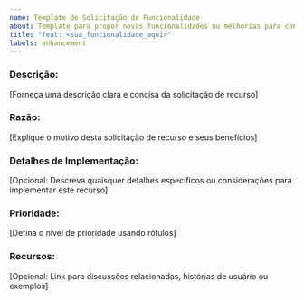 ```yaml
---
name: Template de Solicitação de Funcionalidade
about: Template para propor novas funcionalidades ou melhorias para consideração
title: "feat: <sua_funcionalidade_aqui>"
labels: enhancement
---
```


### Descrição:

[Forneça uma descrição clara e concisa da solicitação de recurso]

### Razão:

[Explique o motivo desta solicitação de recurso e seus benefícios]

### Detalhes de Implementação:

[Opcional: Descreva quaisquer detalhes específicos ou considerações para implementar este recurso]

### Prioridade:

[Defina o nível de prioridade usando rótulos]

### Recursos:

[Opcional: Link para discussões relacionadas, histórias de usuário ou exemplos]
